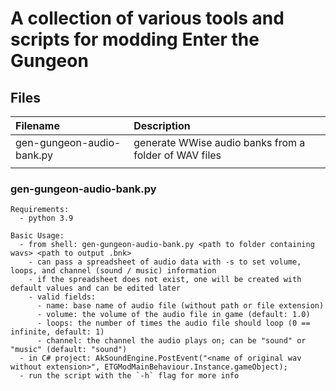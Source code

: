 # A collection of various tools and scripts for modding Enter the Gungeon

## Files

| Filename                  | Description                                           |
|:--------------------------|:------------------------------------------------------|
| gen-gungeon-audio-bank.py | generate WWise audio banks from a folder of WAV files |
|                           |                                                       |

### gen-gungeon-audio-bank.py

```
Requirements:
  - python 3.9

Basic Usage:
  - from shell: gen-gungeon-audio-bank.py <path to folder containing wavs> <path to output .bnk>
    - can pass a spreadsheet of audio data with -s to set volume, loops, and channel (sound / music) information
    - if the spreadsheet does not exist, one will be created with default values and can be edited later
    - valid fields:
      - name: base name of audio file (without path or file extension)
      - volume: the volume of the audio file in game (default: 1.0)
      - loops: the number of times the audio file should loop (0 == infinite, default: 1)
      - channel: the channel the audio plays on; can be "sound" or "music" (default: "sound")
  - in C# project: AkSoundEngine.PostEvent("<name of original wav without extension>", ETGModMainBehaviour.Instance.gameObject);
  - run the script with the `-h` flag for more info
```
